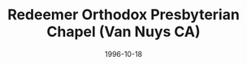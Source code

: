---
date: &id001 1996-10-18
end_date: null
location:
  address: null
  city: Van Nuys
  state: CA
minister:
- end: 2003-01-01
  name: C. Lee Irons
  start: 1998-01-01
  type: Evangelist
ministers:
- C. Lee Irons
name: Redeemer Orthodox Presbyterian Chapel
names:
- end: 2003-10-26
  name: Redeemer Orthodox Presbyterian Chapel
  start: 1996-10-18
origination_date: *id001
raw_data: 'AR Van Nuys


  Redeemer Orthodox Presbyterian Chapel (October 18, 1996-October 26, 2003)

  Evangelist: C. Lee Irons, 1998-2003

  '
received_from: null
states:
- CA
status:
  active: false
  end_date: 2003-10-26
  reason: null
  received_from: null
  withdrawal_to: null
title: Redeemer Orthodox Presbyterian Chapel (Van Nuys CA)
year_established:
- 1996

---